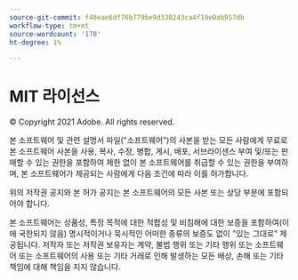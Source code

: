 ```yaml
---
source-git-commit: f40eae6df76b779be9d338243ca4f19e0ab957db
workflow-type: tm+mt
source-wordcount: '170'
ht-degree: 1%

---
```

# MIT 라이선스

© Copyright 2021 Adobe. All rights reserved.

본 소프트웨어 및 관련 설명서 파일(&quot;소프트웨어&quot;)의 사본을 받는 모든 사람에게 무료로 본 소프트웨어 사본을 사용, 복사, 수정, 병합, 게시, 배포, 서브라이센스 부여 및/또는 판매할 수 있는 권한을 포함하여 제한 없이 본 소프트웨어를 취급할 수 있는 권한을 부여하며, 본 소프트웨어가 제공되는 사람에게 다음 조건에 따라 이를 허가합니다.

위의 저작권 공지와 본 허가 공지는 본 소프트웨어의 모든 사본 또는 상당 부분에 포함되어야 합니다.

본 소프트웨어는 상품성, 특정 목적에 대한 적합성 및 비침해에 대한 보증을 포함하여(이에 국한되지 않음) 명시적이거나 묵시적인 어떠한 종류의 보증도 없이 &quot;있는 그대로&quot; 제공됩니다. 저작자 또는 저작권 보유자는 계약, 불법 행위 또는 기타 행위 또는 소프트웨어 또는 소프트웨어의 사용 또는 기타 거래로 인해 발생하는 모든 배상, 손해 또는 기타 책임에 대해 책임을 지지 않습니다.

